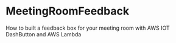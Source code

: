 # MeetingRoomFeedback

How to built a feedback box for your meeting room with AWS IOT DashButton and AWS Lambda
